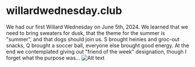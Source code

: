 # willardwednesday.club

We had our first Willard Wednesday on June 5th, 2024. We learned that we need to bring sweaters for dusk, that the theme for the summer is "summer", and that dogs should join us. S brought heinies and groc-out snacks, Q brought a soccer ball, everyone else brought good energy. At the end we contemplated giving out "friend of the week" designation, though I forget what the purpose was... 
![Alt text](image_url)
